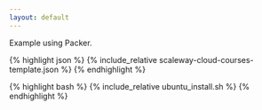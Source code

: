 ```yaml
---
layout: default
---
```


Example using Packer.

{% highlight json %}
{% include_relative scaleway-cloud-courses-template.json %}
{% endhighlight %}

{% highlight bash %}
{% include_relative ubuntu_install.sh %}
{% endhighlight %}
